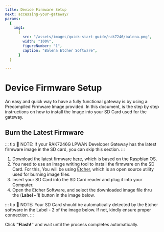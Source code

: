 ```yaml
---
title: Device Firmware Setup
next: accessing-your-gateway/
params:
  {
    img1:
      {
        src: "/assets/images/quick-start-guide/rak7246/balena.png",
        width: "100%",
        figureNumber: "1",
        caption: "Balena Etcher Software",
      }
  }

---
```


# Device Firmware Setup
An easy and quick way to have a fully functional gateway is by using a Precompiled Firmware Image provided. In this document, is the step by step instructions on how to install the Image into your SD Card used for the gateway.

## Burn the Latest Firmware

::: tip 📝 NOTE:
 If your RAK7246G LPWAN Developer Gateway has the latest firmware image in the SD card, you can
skip this section.
:::
1. Download the latest firmware [here](https://downloads.rakwireless.com/en/LoRa/NeoPi-Gateway-RAK7246/Firmware/RAK7246_Latest_Firmware.zip), which is based on the Raspbian OS.
2. You need to use an image writing tool to install the firmware on the SD Card. For this, You will be using [Etcher](https://www.balena.io/etcher/), which is an open source utility used for burning image files.
3. Insert your SD Card into the SD Card reader and plug it into your Computer.
4. Open the Etcher Software, and select the downloaded image file thru the (**Label - 1**) button in the image below.

::: tip 📝 NOTE:
 Your SD Card should be automatically detected by the Etcher software in the Label - 2 of the
image below. If not, kindly ensure proper connection.
:::
<rk-img :params="$page.frontmatter.params.img1" />

Click **"Flash!"** and wait until the process completes automatically.

